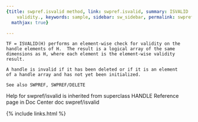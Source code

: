 ```yaml
---
{title: swpref.isvalid method, link: swpref.isvalid, summary: ISVALID   Test handle
    validity., keywords: sample, sidebar: sw_sidebar, permalink: swpref_isvalid, folder: swpref,
  mathjax: true}

---
```

    TF = ISVALID(H) performs an element-wise check for validity on the 
    handle elements of H.  The result is a logical array of the same 
    dimensions as H, where each element is the element-wise validity 
    result.
 
    A handle is invalid if it has been deleted or if it is an element
    of a handle array and has not yet been initialized.
 
    See also SWPREF, SWPREF/DELETE
Help for swpref/isvalid is inherited from superclass HANDLE
    Reference page in Doc Center
       doc swpref/isvalid

{% include links.html %}
